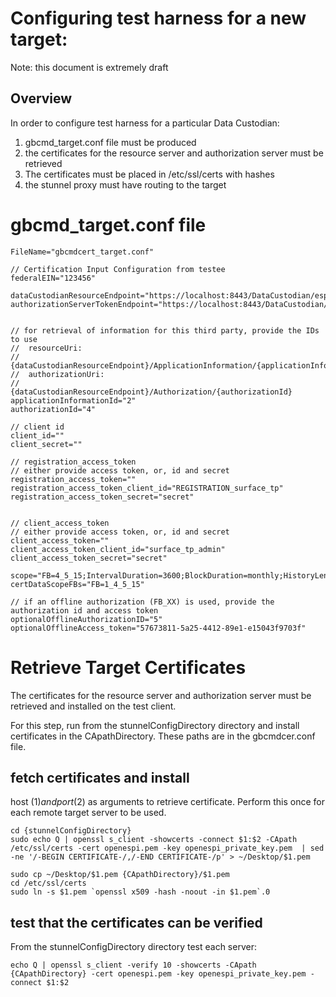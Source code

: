 # Configuring test harness for a new target: #
Note: this document is extremely draft

## Overview ##
In order to configure test harness for a particular Data Custodian:
1. gbcmd_target.conf file must be produced
2. the certificates for the resource server and authorization server must be retrieved
3. The certificates must be placed in /etc/ssl/certs with hashes
4. the stunnel proxy must have routing to the target


# gbcmd_target.conf file #


    FileName="gbcmdcert_target.conf"
    
    // Certification Input Configuration from testee
    federalEIN="123456"
        
    dataCustodianResourceEndpoint="https://localhost:8443/DataCustodian/espi/1_1/resource"
	authorizationServerTokenEndpoint="https://localhost:8443/DataCustodian/oauth/token"

    
    // for retrieval of information for this third party, provide the IDs to use
    // 	resourceUri: 
    //		{dataCustodianResourceEndpoint}/ApplicationInformation/{applicationInformationId}
    // 	authorizationUri: 
    //		{dataCustodianResourceEndpoint}/Authorization/{authorizationId}
    applicationInformationId="2"
    authorizationId="4"
    
    // client id
    client_id=""
    client_secret=""
    
    // registration_access_token
    // either provide access token, or, id and secret
    registration_access_token=""
    registration_access_token_client_id="REGISTRATION_surface_tp"
    registration_access_token_secret="secret"
    
    
    // client_access_token
    // either provide access token, or, id and secret
    client_access_token=""
    client_access_token_client_id="surface_tp_admin"
    client_access_token_secret="secret"
    
    scope="FB=4_5_15;IntervalDuration=3600;BlockDuration=monthly;HistoryLength=13"
    certDataScopeFBs="FB=1_4_5_15"
    
    // if an offline authorization (FB_XX) is used, provide the authorization id and access token
    optionalOfflineAuthorizationID="5"
    optionalOfflineAccess_token="57673811-5a25-4412-89e1-e15043f9703f"
    
# Retrieve Target Certificates
The certificates for the resource server and authorization server must be retrieved and installed on the test client.

For this step, run from the stunnelConfigDirectory directory and install certificates in the CApathDirectory. These paths are in the gbcmdcer.conf file. 

## fetch certificates and install 
host ($1) and port ($2) as arguments to retrieve certificate. Perform this once for each remote target server to be used.

	cd {stunnelConfigDirectory}
	sudo echo Q | openssl s_client -showcerts -connect $1:$2 -CApath /etc/ssl/certs -cert openespi.pem -key openespi_private_key.pem  | sed -ne '/-BEGIN CERTIFICATE-/,/-END CERTIFICATE-/p' > ~/Desktop/$1.pem
	
	sudo cp ~/Desktop/$1.pem {CApathDirectory}/$1.pem
	cd /etc/ssl/certs
	sudo ln -s $1.pem `openssl x509 -hash -noout -in $1.pem`.0
	

## test that the certificates can be verified
From the stunnelConfigDirectory directory test each server:

	echo Q | openssl s_client -verify 10 -showcerts -CApath {CApathDirectory} -cert openespi.pem -key openespi_private_key.pem -connect $1:$2  